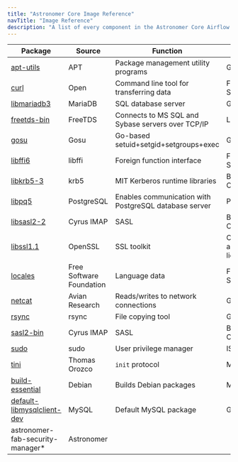 ```yaml
---
title: "Astronomer Core Image Reference"
navTitle: "Image Reference"
description: "A list of every component in the Astronomer Core Airflow image."
---
```



| Package | Source | Function | License |
|-----------|--------|-------------------|-------------|
|[apt-utils](https://packages.debian.org/buster/apt-utils)  |  APT | Package management utility programs | GPLv2+ |
| [curl](https://curl.se/) | Open | Command line tool for transferring data | Free Software |
| [libmariadb3](https://packages.debian.org/buster/libmariadb3) | MariaDB | SQL database server | GPL v2+ |
| [freetds-bin](https://packages.debian.org/buster/freetds-bin) | FreeTDS | Connects to MS SQL and Sybase servers over TCP/IP| LGPL |
| [gosu](https://packages.debian.org/buster/admin/gosu) | Gosu | Go-based setuid+setgid+setgroups+exec | GPL 3.0 |
| [libffi6](https://packages.debian.org/buster/libffi6) | libffi | Foreign function interface | Free Software |
| [libkrb5-3](https://packages.debian.org/buster/libkrb5-3) | krb5 | MIT Kerberos runtime libraries | BSD-2-Clause |
| [libpq5](https://packages.debian.org/buster/libpq5) | PostgreSQL | Enables communication with PostgreSQL database server | PostgreSQL |
| [libsasl2-2](https://packages.debian.org/buster/libsasl2-2) | Cyrus IMAP | SASL | BSD-4-Clause|
| [libssl1.1](https://packages.debian.org/buster/libssl1.1) | OpenSSL| SSL toolkit | OpenSSL and SSLeay license |
| [locales](https://packages.debian.org/buster/locales)  | Free Software Foundation | Language data | Free Software |
| [netcat](https://packages.debian.org/buster/netcat) | Avian Research | Reads/writes to network connections | GPL |
| [rsync](https://packages.debian.org/stable/net/rsync) | rsync | File copying tool | GPLv3 |
| [sasl2-bin](https://packages.debian.org/buster/sasl2-bin) | Cyrus IMAP | SASL | BSD-4-Clause |
| [sudo](https://packages.debian.org/buster/sudo) | sudo | User privilege manager | ISC-style |
| [tini](https://packages.debian.org/buster/tini) | Thomas Orozco | `init` protocol | MIT |
| [build-essential](https://packages.debian.org/buster/build-essential) | Debian | Builds Debian packages | Multiple |
| [default-libmysqlclient-dev](https://packages.debian.org/buster/default-libmysqlclient-dev) | MySQL | Default MySQL package | GPL |
| astronomer-fab-security-manager* | Astronomer | | |
